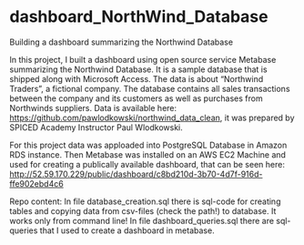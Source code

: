 # dashboard_NorthWind_Database
Building a dashboard summarizing the Northwind Database

In this project, I built a dashboard using open source service Metabase summarizing the Northwind Database. It is a sample database that is shipped along with Microsoft Access. The data is about “Northwind Traders”, a fictional company. The database contains all sales transactions between the company and its customers as well as purchases from Northwinds suppliers.
Data is available here: https://github.com/pawlodkowski/northwind_data_clean, it was prepared by SPICED Academy Instructor Paul Wlodkowski. 

For this project data was apploaded into PostgreSQL Database in Amazon RDS instance. Then Metabase was installed on an AWS EC2 Machine and used for creating a publically available dashboard, that can be seen here: http://52.59.170.229/public/dashboard/c8bd210d-3b70-4d7f-916d-ffe902ebd4c6

Repo content:
In file database_creation.sql there is sql-code for creating tables and copying data from csv-files (check the path!) to database. It works only from command line!
In file dashboard_queries.sql there are sql-queries that I used to create a dashboard in metabase.
